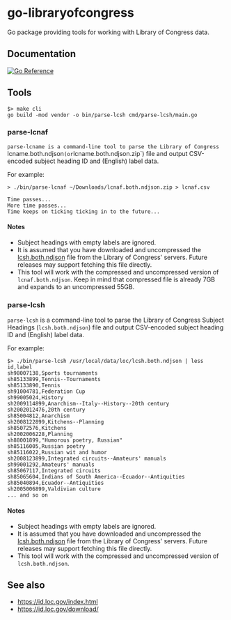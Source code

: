 # go-libraryofcongress

Go package providing tools for working with Library of Congress data.

## Documentation

[![Go Reference](https://pkg.go.dev/badge/github.com/sfomuseum/go-libraryofcongress.svg)](https://pkg.go.dev/github.com/sfomuseum/go-libraryofcongress)

## Tools

```
$> make cli
go build -mod vendor -o bin/parse-lcsh cmd/parse-lcsh/main.go
```

### parse-lcnaf

`parse-lcname is a command-line tool to parse the Library of Congress `lcname.both.ndjson` (or `lcname.both.ndjson.zip`) file and output CSV-encoded subject heading ID and (English) label data.

For example:

```
> ./bin/parse-lcnaf ~/Downloads/lcnaf.both.ndjson.zip > lcnaf.csv

Time passes...
More time passes...
Time keeps on ticking ticking in to the future...
```

#### Notes

* Subject headings with empty labels are ignored.
* It is assumed that you have downloaded and uncompressed the [lcsh.both.ndjson](https://id.loc.gov/download) file from the Library of Congress' servers. Future releases may support fetching this file directly.
* This tool will work with the compressed and uncompressed version of `lcnaf.both.ndjson`. Keep in mind that compressed file is already 7GB and expands to an uncompressed 55GB.

### parse-lcsh

`parse-lcsh` is a command-line tool to parse the Library of Congress Subject Headings (`lcsh.both.ndjson`) file and output CSV-encoded subject heading ID and (English) label data.

For example:

```
$> ./bin/parse-lcsh /usr/local/data/loc/lcsh.both.ndjson | less
id,label
sh98007138,Sports tournaments
sh85133899,Tennis--Tournaments
sh85133890,Tennis
sh91004781,Federation Cup
sh99005024,History
sh2009114899,Anarchism--Italy--History--20th century
sh2002012476,20th century
sh85004812,Anarchism
sh2008122899,Kitchens--Planning
sh85072576,Kitchens
sh2002006228,Planning
sh88001899,"Humorous poetry, Russian"
sh85116005,Russian poetry
sh85116022,Russian wit and humor
sh2008123899,Integrated circuits--Amateurs' manuals
sh99001292,Amateurs' manuals
sh85067117,Integrated circuits
sh85065604,Indians of South America--Ecuador--Antiquities
sh85040894,Ecuador--Antiquities
sh2005006899,Valdivian culture
... and so on
```

#### Notes

* Subject headings with empty labels are ignored.
* It is assumed that you have downloaded and uncompressed the [lcsh.both.ndjson](https://id.loc.gov/download) file from the Library of Congress' servers. Future releases may support fetching this file directly.
* This tool will work with the compressed and uncompressed version of `lcsh.both.ndjson`.

## See also

* https://id.loc.gov/index.html
* https://id.loc.gov/download/
